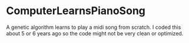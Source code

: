 # ComputerLearnsPianoSong
A genetic algorithm learns to play a midi song from scratch. I coded this about 5 or 6 years ago so the code might not be very clean or optimized.
